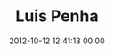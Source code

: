 ---
title: "Luis Penha"
date: 2012-10-12 12:41:13 00:00
permalink: /luismigpenha
twitter: "LuisMigPenha"
likes: [1393,1339]
id: 1381
gravatar: "http://www.gravatar.com/avatar/85b9ac9334e48f3f68678e10140d2603"
---